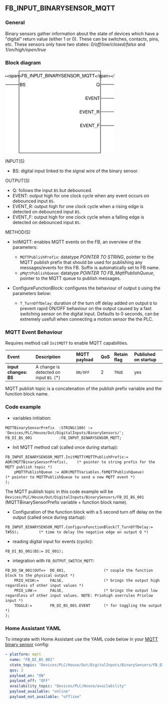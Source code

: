 ## FB_INPUT_BINARYSENSOR_MQTT

### __General__
Binary sensors gather information about the state of devices which have a "digital" return value (either 1 or 0). These can be switches, contacts, pins, etc. These sensors only have two states: *0/off/low/closed/false* and *1/on/high/open/true*

### __Block diagram__

<img src="../_img/FB_INPUT_BINARYSENSOR_MQTT.svg" width="350">

INPUT(S)
- BS: digital input linked to the signal wire of the binary sensor.

OUTPUT(S)
- Q: follows the input `BS` but debounced.
- EVENT: output high for one clock cycle when any event occurs on debounced input `BS`.
- EVENT_R: output high for one clock cycle when a rising edge is detected on debounced input `BS`.
- EVENT_F: output high for one clock cycle when a falling edge is detected on debounced input `BS`.

METHOD(S)
- InitMQTT: enables MQTT events on the FB, an overview of the parameters:
    - `MQTTPublishPrefix`: datatype *POINTER TO STRING*, pointer to the MQTT publish prefix that should be used for publishing any messages/events for this FB. Suffix is automatically set to FB name. 
    - `pMqttPublishQueue`: datatype *POINTER TO FB_MqttPublishQueue*, pointer to the MQTT queue to publish messages.

- ConfigureFunctionBlock: configures the behaviour of output `Q` using the parameters below:
    - `T_TurnOffDelay`: duration of the turn off delay added on output `Q` to prevent rapid ON/OFF behaviour on the output caused by a fast switching sensor on the digital input. Defaults to 0 seconds, can be extremely usefull when connecting a motion sensor the the PLC. 

### __MQTT Event Behaviour__
Requires method call `InitMQTT` to enable MQTT capabilities.

| Event | Description | MQTT payload | QoS | Retain flag | Published on startup |
|:-------------|:------------------|:------------------|:------------------|:--------------------------|:--------------------------|
| **input changes: BS**   | A change is detected on input `BS`. (*) | `ON/OFF` | 2 | `TRUE` | yes

MQTT publish topic is a concatenation of the publish prefix variable and the function block name. 

### __Code example__

- variables initiation:
```
MQTTBinarySensorPrefix  :STRING(100) := 'Devices/PLC/House/Out/DigitalInputs/BinarySensors/';
FB_DI_BS_001            :FB_INPUT_BINARYSENSOR_MQTT;
```

- Init MQTT method call (called once during startup):
```
FB_INPUT_BINARYSENSOR_MQTT.InitMQTT(MQTTPublishPrefix:= ADR(MQTTBinarySensorPrefix),    (* pointer to string prefix for the MQTT publish topic *)
    pMQTTPublishQueue := ADR(MQTTVariables.fbMQTTPublishQueue)                          (* pointer to MQTTPublishQueue to send a new MQTT event *)
);
```
The MQTT publish topic in this code example will be `Devices/PLC/House/Out/DigitalInputs/BinarySensors/FB_DI_BS_001` (MQTTBinarySensorPrefix variable + function block name).

- Configuration of the function block with a 5 second turn off delay on the output (called once during startup):
```
FB_INPUT_BINARYSENSOR_MQTT.ConfigureFunctionBlock(T_TurnOffDelay:= T#5S);         (* time to delay the negative edge on output Q *)
```

- reading digital input for events (cyclic):
```
FB_DI_BS_001(BS:= DI_001);
```

- integration with `FB_OUTPUT_SWITCH_MQTT`:
```
FB_DO_SW_001(OUT=>  DO_001,                 (* couple the function block to the physical output *)
    PRIO_HIGH:=     FALSE,                  (* brings the output high regardless of other input values *)
    PRIO_LOW:=      FALSE,                  (* brings the output low regardless of other input values. NOTE: Priohigh overrules Priolow input *)
    TOGGLE:=        FB_DI_BS_001.EVENT      (* for toggling the output *)	
);
```

### __Home Assistant YAML__
To integrate with Home Assistant use the YAML code below in your [MQTT binary sensor](https://www.home-assistant.io/components/binary_sensor.mqtt/) config:

```YAML
- platform: mqtt
  name: "FB_DI_BS_001"
  state_topic: "Devices/PLC/House/Out/DigitalInputs/BinarySensors/FB_DI_BS_001"
  qos: 2  
  payload_on: "ON"
  payload_off: "OFF"
  availability_topic: "Devices/PLC/House/availability"
  payload_available: "online"
  payload_not_available: "offline"
```
